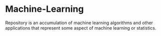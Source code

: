 # Machine-Learning
Repository is an accumulation of machine learning algorithms and other applications that represent some aspect of machine learning or statistics. 
